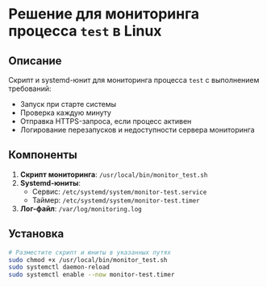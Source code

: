 # Решение для мониторинга процесса `test` в Linux


## Описание
Скрипт и systemd-юнит для мониторинга процесса `test` с выполнением требований:
- Запуск при старте системы
- Проверка каждую минуту
- Отправка HTTPS-запроса, если процесс активен
- Логирование перезапусков и недоступности сервера мониторинга


## Компоненты
1. **Скрипт мониторинга**: `/usr/local/bin/monitor_test.sh`
2. **Systemd-юниты**:
   - Сервис: `/etc/systemd/system/monitor-test.service`
   - Таймер: `/etc/systemd/system/monitor-test.timer`
3. **Лог-файл**: `/var/log/monitoring.log`


## Установка
```bash
# Разместите скрипт и юниты в указанных путях
sudo chmod +x /usr/local/bin/monitor_test.sh
sudo systemctl daemon-reload
sudo systemctl enable --now monitor-test.timer